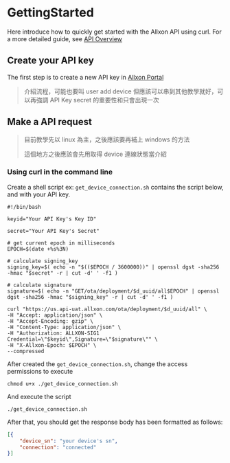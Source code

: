 # GettingStarted

Here introduce how to quickly get started with the Allxon API using curl. For a more detailed guide, see [API Overview](./APIOverview.md)

## Create your API key

The first step is to create a new API key in [Allxon Portal](https://dms.allxon.com/developer/apikeys)

> 介紹流程，可能也要叫 user add device 但應該可以串到其他教學就好，可以再強調 API Key secret 的重要性和只會出現一次

## Make a API request
> 目前教學先以 linux 為主，之後應該要再補上 windows 的方法
> 
> 這個地方之後應該會先用取得 device 連線狀態當介紹
### Using curl in the command line

Create a shell script ex: `get_device_connection.sh` contains the script below, and with your API key.

```shell
#!/bin/bash

keyid="Your API Key's Key ID"

secret="Your API Key's Secret"

# get current epoch in milliseconds
EPOCH=$(date +%s%3N)

# calculate signing_key
signing_key=$( echo -n "$(($EPOCH / 3600000))" | openssl dgst -sha256 -hmac "$secret" -r | cut -d' ' -f1 )

# calculate signature
signature=$( echo -n "GET/ota/deployment/$d_uuid/all$EPOCH" | openssl dgst -sha256 -hmac "$signing_key" -r | cut -d' ' -f1 )

curl "https://us.api-uat.allxon.com/ota/deployment/$d_uuid/all" \
-H "Accept: application/json" \
-H "Accept-Encoding: gzip" \
-H "Content-Type: application/json" \
-H "Authorization: ALLXON-SIG1 Credential=\"$keyid\",Signature=\"$signature\"" \
-H "X-Allxon-Epoch: $EPOCH" \
--compressed
```
After created the `get_device_connection.sh`, change the access permissions to execute

```shell
chmod u+x ./get_device_connection.sh
```

And execute the script

```shell
./get_device_connection.sh
```

After that, you should get the response body has been formatted as follows:

```json
[{
    "device_sn": "your device's sn",
    "connection": "connected"
}]
```

